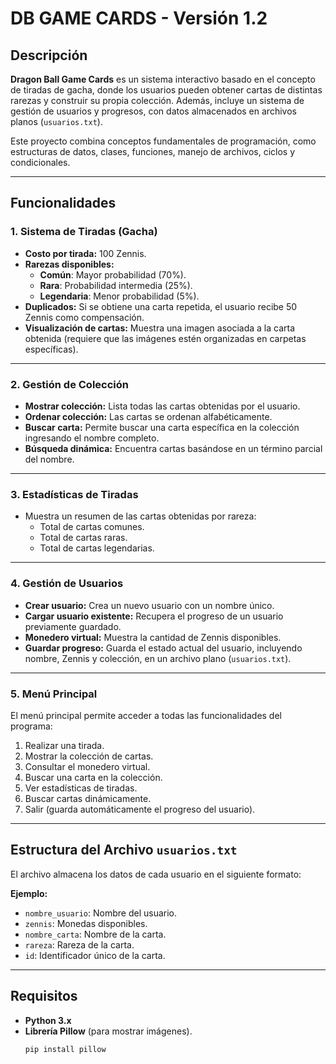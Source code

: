 # DB GAME CARDS - Versión 1.2

## Descripción
**Dragon Ball Game Cards** es un sistema interactivo basado en el concepto de tiradas de gacha, donde los usuarios pueden obtener cartas de distintas rarezas y construir su propia colección. Además, incluye un sistema de gestión de usuarios y progresos, con datos almacenados en archivos planos (`usuarios.txt`).

Este proyecto combina conceptos fundamentales de programación, como estructuras de datos, clases, funciones, manejo de archivos, ciclos y condicionales.

---

## Funcionalidades

### **1. Sistema de Tiradas (Gacha)**
- **Costo por tirada:** 100 Zennis.
- **Rarezas disponibles:**
  - **Común**: Mayor probabilidad (70%).
  - **Rara**: Probabilidad intermedia (25%).
  - **Legendaria**: Menor probabilidad (5%).
- **Duplicados:** Si se obtiene una carta repetida, el usuario recibe 50 Zennis como compensación.
- **Visualización de cartas:** Muestra una imagen asociada a la carta obtenida (requiere que las imágenes estén organizadas en carpetas específicas).

---

### **2. Gestión de Colección**
- **Mostrar colección:** Lista todas las cartas obtenidas por el usuario.
- **Ordenar colección:** Las cartas se ordenan alfabéticamente.
- **Buscar carta:** Permite buscar una carta específica en la colección ingresando el nombre completo.
- **Búsqueda dinámica:** Encuentra cartas basándose en un término parcial del nombre.

---

### **3. Estadísticas de Tiradas**
- Muestra un resumen de las cartas obtenidas por rareza:
  - Total de cartas comunes.
  - Total de cartas raras.
  - Total de cartas legendarias.

---

### **4. Gestión de Usuarios**
- **Crear usuario:** Crea un nuevo usuario con un nombre único.
- **Cargar usuario existente:** Recupera el progreso de un usuario previamente guardado.
- **Monedero virtual:** Muestra la cantidad de Zennis disponibles.
- **Guardar progreso:** Guarda el estado actual del usuario, incluyendo nombre, Zennis y colección, en un archivo plano (`usuarios.txt`).

---

### **5. Menú Principal**
El menú principal permite acceder a todas las funcionalidades del programa:

1. Realizar una tirada.
2. Mostrar la colección de cartas.
3. Consultar el monedero virtual.
4. Buscar una carta en la colección.
5. Ver estadísticas de tiradas.
6. Buscar cartas dinámicamente.
7. Salir (guarda automáticamente el progreso del usuario).

---

## Estructura del Archivo `usuarios.txt`
El archivo almacena los datos de cada usuario en el siguiente formato:

**Ejemplo:**

- `nombre_usuario`: Nombre del usuario.
- `zennis`: Monedas disponibles.
- `nombre_carta`: Nombre de la carta.
- `rareza`: Rareza de la carta.
- `id`: Identificador único de la carta.

---

## Requisitos
- **Python 3.x**
- **Librería Pillow** (para mostrar imágenes).
  ```bash
  pip install pillow
